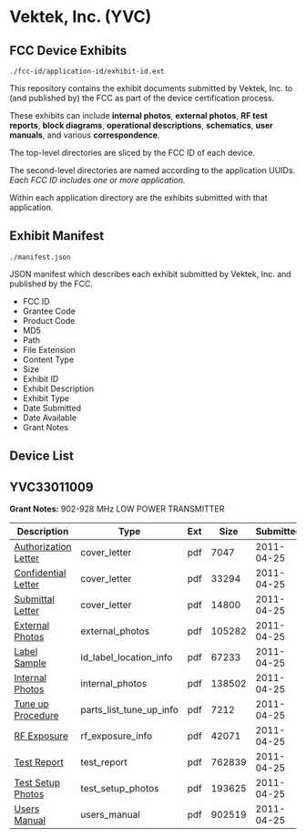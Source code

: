 # Vektek, Inc. (YVC)
## FCC Device Exhibits

```
./fcc-id/application-id/exhibit-id.ext
```

This repository contains the exhibit documents submitted by Vektek, Inc. to (and published by) the FCC as part of the device certification process.

These exhibits can include **internal photos**, **external photos**, **RF test reports**, **block diagrams**, **operational descriptions**, **schematics**, **user manuals**, and various **correspondence**.

The top-level directories are sliced by the FCC ID of each device.

The second-level directories are named according to the application UUIDs. *Each FCC ID includes one or more application.*

Within each application directory are the exhibits submitted with that application. 

## Exhibit Manifest

```
./manifest.json
```

JSON manifest which describes each exhibit submitted by Vektek, Inc. and published by the FCC.

- FCC ID
- Grantee Code
- Product Code
- MD5
- Path
- File Extension
- Content Type
- Size
- Exhibit ID
- Exhibit Description
- Exhibit Type
- Date Submitted
- Date Available
- Grant Notes

## Device List
## YVC33011009
**Grant Notes:** 902-928 MHz LOW POWER TRANSMITTER

| Description | Type | Ext | Size | Submitted | Available |
| ----------- | ---- | --- | ---- | --------- | --------- |
| [Authorization Letter](YVC33011009/44bc4998185198c2f6e78ce9bfc5342c/1453162.pdf) | cover_letter | pdf | 7047 | 2011-04-25 | 2011-04-27 |
| [Confidential Letter](YVC33011009/44bc4998185198c2f6e78ce9bfc5342c/1453163.pdf) | cover_letter | pdf | 33294 | 2011-04-25 | 2011-04-27 |
| [Submittal Letter](YVC33011009/44bc4998185198c2f6e78ce9bfc5342c/1453168.pdf) | cover_letter | pdf | 14800 | 2011-04-25 | 2011-04-27 |
| [External Photos](YVC33011009/44bc4998185198c2f6e78ce9bfc5342c/1453164.pdf) | external_photos | pdf | 105282 | 2011-04-25 | 2011-04-27 |
| [Label Sample](YVC33011009/44bc4998185198c2f6e78ce9bfc5342c/1453166.pdf) | id_label_location_info | pdf | 67233 | 2011-04-25 | 2011-04-27 |
| [Internal Photos](YVC33011009/44bc4998185198c2f6e78ce9bfc5342c/1453165.pdf) | internal_photos | pdf | 138502 | 2011-04-25 | 2011-04-27 |
| [Tune up Procedure](YVC33011009/44bc4998185198c2f6e78ce9bfc5342c/1453170.pdf) | parts_list_tune_up_info | pdf | 7212 | 2011-04-25 | 2011-04-27 |
| [RF Exposure](YVC33011009/44bc4998185198c2f6e78ce9bfc5342c/1453167.pdf) | rf_exposure_info | pdf | 42071 | 2011-04-25 | 2011-04-27 |
| [Test Report](YVC33011009/44bc4998185198c2f6e78ce9bfc5342c/1453172.pdf) | test_report | pdf | 762839 | 2011-04-25 | 2011-04-27 |
| [Test Setup Photos](YVC33011009/44bc4998185198c2f6e78ce9bfc5342c/1453169.pdf) | test_setup_photos | pdf | 193625 | 2011-04-25 | 2011-04-27 |
| [Users Manual](YVC33011009/44bc4998185198c2f6e78ce9bfc5342c/1453171.pdf) | users_manual | pdf | 902519 | 2011-04-25 | 2011-04-27 |
